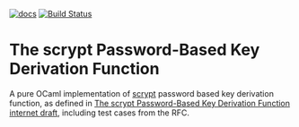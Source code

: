 [![docs](https://img.shields.io/badge/doc-online-blue.svg)](https://abeaumont.github.io/ocaml-scrypt-kdf)
[![Build Status](https://travis-ci.org/abeaumont/ocaml-scrypt-kdf.svg?branch=master)](https://travis-ci.org/abeaumont/ocaml-scrypt-kdf)

# The scrypt Password-Based Key Derivation Function

A pure OCaml implementation of [scrypt](https://en.wikipedia.org/wiki/Scrypt) password based key derivation function, as defined in [The scrypt Password-Based Key Derivation Function internet draft](https://tools.ietf.org/html/draft-josefsson-scrypt-kdf-04), including test cases from the RFC.